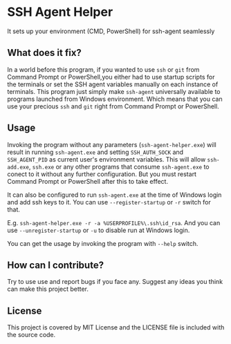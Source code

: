 # SSH Agent Helper
It sets up your environment (CMD, PowerShell) for ssh-agent seamlessly

## What does it fix?
In a world before this program, if you wanted to use `ssh` or `git` from Command Prompt or PowerShell,you either
had to use startup scripts for the terminals or set the SSH agent variables manually on each instance
of terminals. This program just simply make `ssh-agent` universally available to programs launched from
Windows environment. Which means that you can use your precious `ssh` and `git` right from Command Prompt
or PowerShell.

## Usage
Invoking the program without any parameters (`ssh-agent-helper.exe`) will result in running `ssh-agent.exe`
and setting `SSH_AUTH_SOCK` and `SSH_AGENT_PID` as current user's environment variables. This will allow
`ssh-add.exe`, `ssh.exe` or any other programs that consume `ssh-agent.exe` to conect to it without any further
configuration. But you must restart Command Prompt or PowerShell after this to take effect.

It can also be configured to run `ssh-agent.exe` at the time of Windows login and add ssh keys to it. You can use
`--register-startup` or `-r` switch for that.

E.g. `ssh-agent-helper.exe -r -a %USERPROFILE%\.ssh\id_rsa`. And you can use
`--unregister-startup` or `-u` to disable run at Windows login.

You can get the usage by invoking the program with `--help` switch.

## How can I contribute?
Try to use use and report bugs if you face any. Suggest any ideas you think can make this project better.

## License
This project is covered by MIT License and the LICENSE file is included with the source code.
